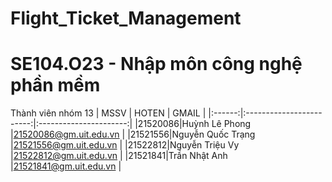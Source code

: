# Flight_Ticket_Management

# SE104.O23 - Nhập môn công nghệ phần mềm
Thành viên nhóm 13
|  MSSV  |          HOTEN           |          GMAIL         |
|:------:|:------------------------:|:----------------------:|
|21520086|Huỳnh Lê Phong            |21520086@gm.uit.edu.vn  |
|21521556|Nguyễn Quốc Trạng         |21521556@gm.uit.edu.vn  |
|21522812|Nguyễn Triệu Vy           |21522812@gm.uit.edu.vn  | 
|21521841|Trần Nhật Anh	            |21521841@gm.uit.edu.vn  |
